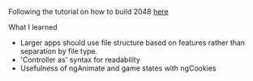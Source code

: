 Following the tutorial on how to build 2048 [here](http://www.ng-newsletter.com/posts/building-2048-in-angularjs.html)

What I learned
* Larger apps should use file structure based on features rather than separation by file type.
* 'Controller as' syntax for readability
* Usefulness of ngAnimate and game states with ngCookies